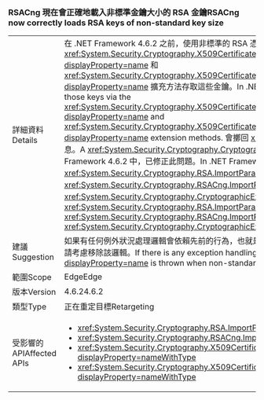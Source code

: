 ### <a name="rsacng-now-correctly-loads-rsa-keys-of-non-standard-key-size"></a><span data-ttu-id="bd6cf-101">RSACng 現在會正確地載入非標準金鑰大小的 RSA 金鑰</span><span class="sxs-lookup"><span data-stu-id="bd6cf-101">RSACng now correctly loads RSA keys of non-standard key size</span></span>

|   |   |
|---|---|
|<span data-ttu-id="bd6cf-102">詳細資料</span><span class="sxs-lookup"><span data-stu-id="bd6cf-102">Details</span></span>|<span data-ttu-id="bd6cf-103">在 .NET Framework 4.6.2 之前，使用非標準的 RSA 憑證金鑰大小客戶，無法透過 <xref:System.Security.Cryptography.X509Certificates.RSACertificateExtensions.GetRSAPublicKey(System.Security.Cryptography.X509Certificates.X509Certificate2)?displayProperty=name> 和 <xref:System.Security.Cryptography.X509Certificates.RSACertificateExtensions.GetRSAPrivateKey(System.Security.Cryptography.X509Certificates.X509Certificate2)?displayProperty=name> 擴充方法存取這些金鑰。</span><span class="sxs-lookup"><span data-stu-id="bd6cf-103">In .NET Framework versions prior to 4.6.2, customers with non-standard key sizes for RSA certificates are unable to access those keys via the <xref:System.Security.Cryptography.X509Certificates.RSACertificateExtensions.GetRSAPublicKey(System.Security.Cryptography.X509Certificates.X509Certificate2)?displayProperty=name> and <xref:System.Security.Cryptography.X509Certificates.RSACertificateExtensions.GetRSAPrivateKey(System.Security.Cryptography.X509Certificates.X509Certificate2)?displayProperty=name> extension methods.</span></span>  <span data-ttu-id="bd6cf-104">會擲回 <xref:System.Security.Cryptography.CryptographicException?displayProperty=name> 以及「不支援要求的金鑰大小」訊息。</span><span class="sxs-lookup"><span data-stu-id="bd6cf-104">A <xref:System.Security.Cryptography.CryptographicException?displayProperty=name> with the message &quot;The requested key size is not supported&quot; is thrown.</span></span> <span data-ttu-id="bd6cf-105">在 .NET Framework 4.6.2 中，已修正此問題。</span><span class="sxs-lookup"><span data-stu-id="bd6cf-105">In .NET Framework 4.6.2 this issue has been fixed.</span></span> <span data-ttu-id="bd6cf-106">同樣地，<xref:System.Security.Cryptography.RSA.ImportParameters(System.Security.Cryptography.RSAParameters)> 和 <xref:System.Security.Cryptography.RSACng.ImportParameters(System.Security.Cryptography.RSAParameters)> 現在可以使用非標準的金鑰大小，而不會擲回 <xref:System.Security.Cryptography.CryptographicException?displayProperty=name>。</span><span class="sxs-lookup"><span data-stu-id="bd6cf-106">Similarly, <xref:System.Security.Cryptography.RSA.ImportParameters(System.Security.Cryptography.RSAParameters)> and <xref:System.Security.Cryptography.RSACng.ImportParameters(System.Security.Cryptography.RSAParameters)> now work with non-standard key sizes without throwing <xref:System.Security.Cryptography.CryptographicException?displayProperty=name>s.</span></span>|
|<span data-ttu-id="bd6cf-107">建議</span><span class="sxs-lookup"><span data-stu-id="bd6cf-107">Suggestion</span></span>|<span data-ttu-id="bd6cf-108">如果有任何例外狀況處理邏輯會依賴先前的行為，也就是使用非標準的金鑰大小時會擲回 <xref:System.Security.Cryptography.CryptographicException?displayProperty=name>，請考慮移除該邏輯。</span><span class="sxs-lookup"><span data-stu-id="bd6cf-108">If there is any exception handling logic that relies on the previous behavior where a <xref:System.Security.Cryptography.CryptographicException?displayProperty=name> is thrown when non-standard key sizes are used, consider removing the logic.</span></span>|
|<span data-ttu-id="bd6cf-109">範圍</span><span class="sxs-lookup"><span data-stu-id="bd6cf-109">Scope</span></span>|<span data-ttu-id="bd6cf-110">Edge</span><span class="sxs-lookup"><span data-stu-id="bd6cf-110">Edge</span></span>|
|<span data-ttu-id="bd6cf-111">版本</span><span class="sxs-lookup"><span data-stu-id="bd6cf-111">Version</span></span>|<span data-ttu-id="bd6cf-112">4.6.2</span><span class="sxs-lookup"><span data-stu-id="bd6cf-112">4.6.2</span></span>|
|<span data-ttu-id="bd6cf-113">類型</span><span class="sxs-lookup"><span data-stu-id="bd6cf-113">Type</span></span>|<span data-ttu-id="bd6cf-114">正在重定目標</span><span class="sxs-lookup"><span data-stu-id="bd6cf-114">Retargeting</span></span>|
|<span data-ttu-id="bd6cf-115">受影響的 API</span><span class="sxs-lookup"><span data-stu-id="bd6cf-115">Affected APIs</span></span>|<ul><li><xref:System.Security.Cryptography.RSA.ImportParameters(System.Security.Cryptography.RSAParameters)?displayProperty=nameWithType></li><li><xref:System.Security.Cryptography.RSACng.ImportParameters(System.Security.Cryptography.RSAParameters)?displayProperty=nameWithType></li><li><xref:System.Security.Cryptography.X509Certificates.RSACertificateExtensions.GetRSAPrivateKey(System.Security.Cryptography.X509Certificates.X509Certificate2)?displayProperty=nameWithType></li><li><xref:System.Security.Cryptography.X509Certificates.RSACertificateExtensions.GetRSAPublicKey(System.Security.Cryptography.X509Certificates.X509Certificate2)?displayProperty=nameWithType></li></ul>|

